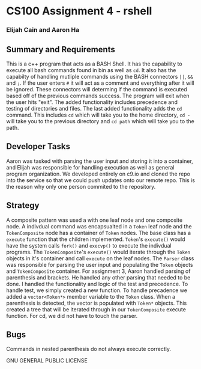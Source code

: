 # CS100 Assignment 4 - rshell

### Elijah Cain and Aaron Ha

## Summary and Requirements
This is a c++ program that acts as a BASH Shell. It has the capability to execute all bash commands
found in bin as well as `cd`. It also has the capabilty of handling mutliple commands using 
the BASH connectors ```||```, ```&&``` and ```;```. If the user enters `#` it will act as a comment and everything after it will be ignored. These connectors will determing if the command is executed based off
of the previous commands success. The program will exit when the user hits "exit". The added functionality includes precedence and testing 
of directories and files. The last added functionality adds the `cd` command. This includes `cd` which will take you to the home directory, `cd -` 
will take you to the previous directory and `cd path` which will take you to the path. 

## Developer Tasks 
Aaron was tasked with parsing the user input and storing it into a container, and Elijah was responsible for handling execution as well as general program organization. We developed entirely on c9.io and cloned the repo into the service so that we could push updates onto our remote repo. This is the reason why only one person commited to the repository. 

## Strategy
A composite pattern was used a with one leaf node and one composite node. A indivdual command was encapsualted in a `Token` leaf node and the `TokenComposite` node has a container of `Token` nodes. The base class has a `execute` function that the children implemented. `Token`'s `execute()` would have the system calls `fork()` and `execvp()` to execute the indivdual programs. The `TokenComposite`'s `execute()` would iterate through the `Token` objects in it's container and call `execute` on the leaf nodes. The `Parser` class was responsible for parsing the user input and populating the `Token` objects and `TokenComposite` container.
For assignment 3, Aaron handled parsing of parenthesis and brackets. He handled any other parsing that needed to be done. I handled the 
functionality and logic of the test and precedence. To handle test, we simply created a new function. To handle precadence we added a `vector<Token*>` member variable to the `Token` class. When a parenthesis is detected, the vector is populated with `Token*` objects. This created a tree that will be iterated through in our `TokenComposite` execute function. 
For cd, we did not have to touch the parser. 
## Bugs

Commands in nested parenthesis do not always execute correctly. 

GNU GENERAL PUBLIC LICENSE
